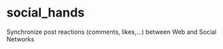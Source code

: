 social_hands
============

Synchronize post reactions (comments, likes,...) between Web and Social Networks
